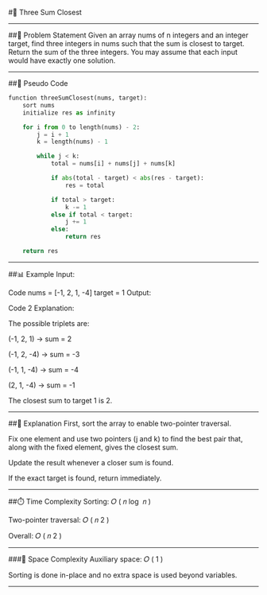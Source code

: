 #🧮 Three Sum Closest

---

##📘 Problem Statement
Given an array nums of n integers and an integer target, find three integers in nums such that the sum is closest to target. Return the sum of the three integers. You may assume that each input would have exactly one solution.

---

##🧠 Pseudo Code
```python
function threeSumClosest(nums, target):
    sort nums
    initialize res as infinity

    for i from 0 to length(nums) - 2:
        j = i + 1
        k = length(nums) - 1

        while j < k:
            total = nums[i] + nums[j] + nums[k]

            if abs(total - target) < abs(res - target):
                res = total

            if total > target:
                k -= 1
            else if total < target:
                j += 1
            else:
                return res

    return res
```
---

##📊 Example
Input:

Code
nums = [-1, 2, 1, -4]
target = 1
Output:

Code
2
Explanation:

The possible triplets are:

(-1, 2, 1) → sum = 2

(-1, 2, -4) → sum = -3

(-1, 1, -4) → sum = -4

(2, 1, -4) → sum = -1

The closest sum to target 1 is 2.

---

##🧩 Explanation
First, sort the array to enable two-pointer traversal.

Fix one element and use two pointers (j and k) to find the best pair that, along with the fixed element, gives the closest sum.

Update the result whenever a closer sum is found.

If the exact target is found, return immediately.

---

##⏱️ Time Complexity
Sorting: 
𝑂
(
𝑛
log
⁡
𝑛
)

Two-pointer traversal: 
𝑂
(
𝑛
2
)

Overall: 
𝑂
(
𝑛
2
)

---

###🧠 Space Complexity
Auxiliary space: 
𝑂
(
1
)

Sorting is done in-place and no extra space is used beyond variables.

---
